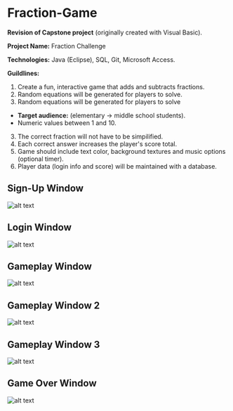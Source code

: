 # Fraction-Game

**Revision of Capstone project** (originally created with Visual Basic).

**Project Name:** Fraction Challenge

**Technologies:** Java (Eclipse), SQL, Git, Microsoft Access.

**Guildlines:**

1. Create a fun, interactive game that adds and subtracts fractions.
2. Random equations will be generated for players to solve. 
2. Random equations will be generated for players to solve
  - **Target audience:** (elementary -> middle school students).
  - Numeric values between 1 and 10.
3. The correct fraction will not have to be simpilified.
4. Each correct answer increases the player's score total.
5. Game should include text color, background textures and music options (optional timer).
6. Player data (login info and score) will be maintained with a database.



**Sign-Up Window**
---
![alt text](https://puu.sh/GYVXa/da61319653.png)

**Login Window**
---
![alt text](https://puu.sh/GYVWM/fa63927953.png)

**Gameplay Window**
---
![alt text](https://puu.sh/GYWkB/a849c99446.png)

**Gameplay Window 2**
---
![alt text](https://puu.sh/GYWkX/be1af07a40.png)

**Gameplay Window 3**
---
![alt text](https://puu.sh/GZ6sN/63b084a975.png)

**Game Over Window**
---
![alt text](https://puu.sh/GYWlQ/269559702f.png)
